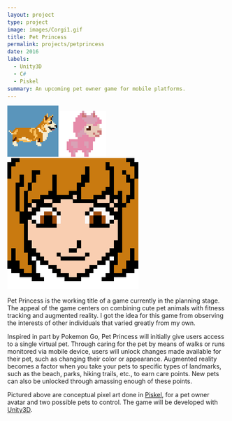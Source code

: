 ```yaml
---
layout: project
type: project
image: images/Corgi1.gif
title: Pet Princess
permalink: projects/petprincess
date: 2016
labels:
  - Unity3D
  - C#
  - Piskel
summary: An upcoming pet owner game for mobile platforms.
---
```


<div class="ui small rounded images">
  <img class="ui image" src="../images/Corgi1.gif">
  <img class="ui image" src="../images/PROJ_02gif1.gif">
  <img class="ui image" src="../images/PROJ_02main.png">
</div>

Pet Princess is the working title of a game currently in the planning stage.  The appeal of the game centers on combining cute pet animals with fitness tracking and augmented reality.  I got the idea for this game from observing the interests of other individuals that varied greatly from my own.

Inspired in part by Pokemon Go, Pet Princess will initially give users access to a single virtual pet.  Through caring for the pet by means of walks or runs monitored via mobile device, users will unlock changes made available for their pet, such as changing their color or appearance.  Augmented reality becomes a factor when you take your pets to specific types of landmarks, such as the beach, parks, hiking trails, etc., to earn care points.  New pets can also be unlocked through amassing enough of these points.

Pictured above are conceptual pixel art done in [Piskel](http://www.piskelapp.com/), for a pet owner avatar and two possible pets to control.  The game will be developed with [Unity3D](https://unity3d.com/).

